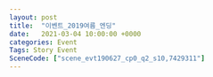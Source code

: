 ```yaml
---
layout: post
title:  "이벤트_2019여름_엔딩"
date:   2021-03-04 10:00:00 +0000
categories: Event
Tags: Story Event
SceneCode: ["scene_evt190627_cp0_q2_s10,7429311"]
---
```

